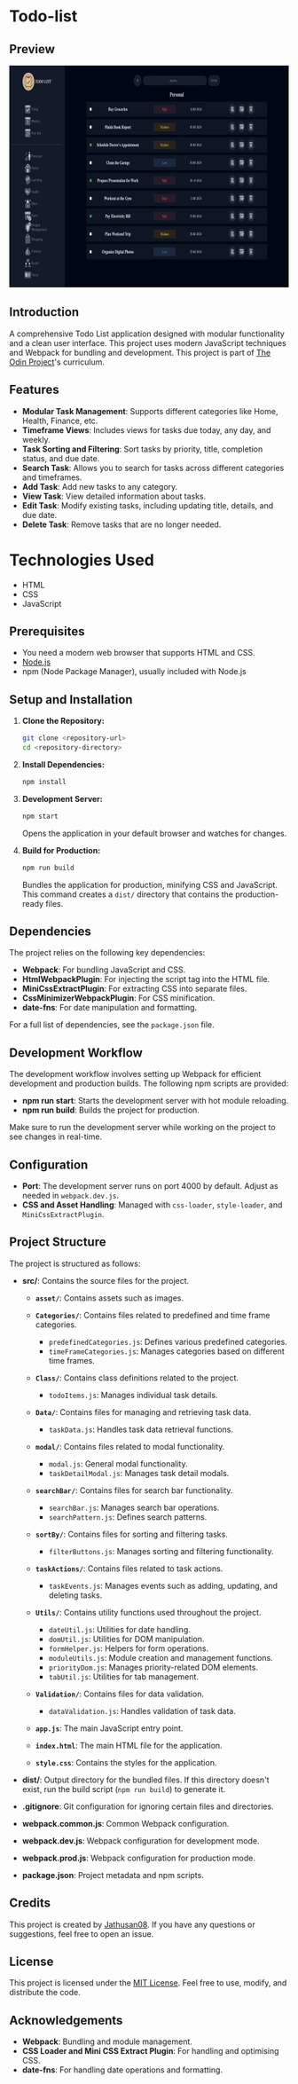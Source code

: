# Todo-list

## Preview

<img src="image.png" alt="Todo List App" width="800" height="400">

## Introduction

A comprehensive Todo List application designed with modular functionality and a clean user interface. This project uses modern JavaScript techniques and Webpack for bundling and development. This project is part of [The Odin Project](https://www.theodinproject.com/lessons/node-path-javascript-todo-list)'s curriculum.

## Features

- **Modular Task Management**: Supports different categories like Home, Health, Finance, etc.
- **Timeframe Views**: Includes views for tasks due today, any day, and weekly.
- **Task Sorting and Filtering**: Sort tasks by priority, title, completion status, and due date.
- **Search Task**: Allows you to search for tasks across different categories and timeframes.
- **Add Task**: Add new tasks to any category.
- **View Task**: View detailed information about tasks.
- **Edit Task**: Modify existing tasks, including updating title, details, and due date.
- **Delete Task**: Remove tasks that are no longer needed.

# Technologies Used

- HTML
- CSS
- JavaScript

## Prerequisites

- You need a modern web browser that supports HTML and CSS.
- [Node.js](https://nodejs.org/)
- npm (Node Package Manager), usually included with Node.js

## Setup and Installation

1. **Clone the Repository:**

   ```bash
   git clone <repository-url>
   cd <repository-directory>
   ```

2. **Install Dependencies:**

   ```bash
   npm install
   ```

3. **Development Server:**

   ```bash
   npm start
   ```

   Opens the application in your default browser and watches for changes.

4. **Build for Production:**
   ```bash
   npm run build
   ```
   Bundles the application for production, minifying CSS and JavaScript. This command creates a `dist/` directory that contains the production-ready files.

## Dependencies

The project relies on the following key dependencies:

- **Webpack**: For bundling JavaScript and CSS.
- **HtmlWebpackPlugin**: For injecting the script tag into the HTML file.
- **MiniCssExtractPlugin**: For extracting CSS into separate files.
- **CssMinimizerWebpackPlugin**: For CSS minification.
- **date-fns**: For date manipulation and formatting.

For a full list of dependencies, see the `package.json` file.

## Development Workflow

The development workflow involves setting up Webpack for efficient development and production builds. The following npm scripts are provided:

- **npm run start**: Starts the development server with hot module reloading.
- **npm run build**: Builds the project for production.

Make sure to run the development server while working on the project to see changes in real-time.

## Configuration

- **Port**: The development server runs on port 4000 by default. Adjust as needed in `webpack.dev.js`.
- **CSS and Asset Handling**: Managed with `css-loader`, `style-loader`, and `MiniCssExtractPlugin`.

## Project Structure

The project is structured as follows:

- **src/**: Contains the source files for the project.

  - **`asset/`**: Contains assets such as images.

  - **`Categories/`**: Contains files related to predefined and time frame categories.

    - `predefinedCategories.js`: Defines various predefined categories.
    - `timeFrameCategories.js`: Manages categories based on different time frames.

  - **`Class/`**: Contains class definitions related to the project.

    - `todoItems.js`: Manages individual task details.

  - **`Data/`**: Contains files for managing and retrieving task data.

    - `taskData.js`: Handles task data retrieval functions.

  - **`modal/`**: Contains files related to modal functionality.

    - `modal.js`: General modal functionality.
    - `taskDetailModal.js`: Manages task detail modals.

  - **`searchBar/`**: Contains files for search bar functionality.

    - `searchBar.js`: Manages search bar operations.
    - `searchPattern.js`: Defines search patterns.

  - **`sortBy/`**: Contains files for sorting and filtering tasks.

    - `filterButtons.js`: Manages sorting and filtering functionality.

  - **`taskActions/`**: Contains files related to task actions.

    - `taskEvents.js`: Manages events such as adding, updating, and deleting tasks.

  - **`Utils/`**: Contains utility functions used throughout the project.

    - `dateUtil.js`: Utilities for date handling.
    - `domUtil.js`: Utilities for DOM manipulation.
    - `formHelper.js`: Helpers for form operations.
    - `moduleUtils.js`: Module creation and management functions.
    - `priorityDom.js`: Manages priority-related DOM elements.
    - `tabUtil.js`: Utilities for tab management.

  - **`Validation/`**: Contains files for data validation.

    - `dataValidation.js`: Handles validation of task data.

  - **`app.js`**: The main JavaScript entry point.

  - **`index.html`**: The main HTML file for the application.

  - **`style.css`**: Contains the styles for the application.

- **dist/**: Output directory for the bundled files. If this directory doesn't exist, run the build script (`npm run build`) to generate it.
- **.gitignore**: Git configuration for ignoring certain files and directories.
- **webpack.common.js**: Common Webpack configuration.
- **webpack.dev.js**: Webpack configuration for development mode.
- **webpack.prod.js**: Webpack configuration for production mode.
- **package.json**: Project metadata and npm scripts.

## Credits

This project is created by [Jathusan08](https://github.com/Jathusan08). If you have any questions or suggestions, feel free to open an issue.

## License

This project is licensed under the [MIT License](LICENSE). Feel free to use, modify, and distribute the code.

## Acknowledgements

- **Webpack**: Bundling and module management.
- **CSS Loader and Mini CSS Extract Plugin**: For handling and optimising CSS.
- **date-fns**: For handling date operations and formatting.
